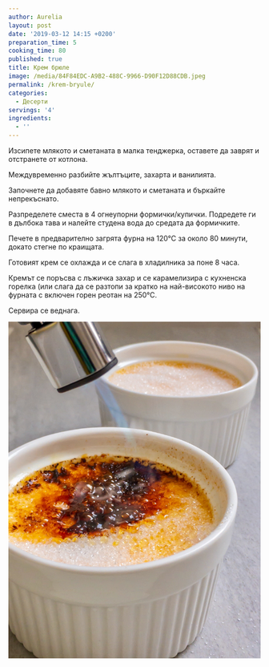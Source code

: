 ```yaml
---
author: Aurelia
layout: post
date: '2019-03-12 14:15 +0200'
preparation_time: 5
cooking_time: 80
published: true
title: Крем брюле
image: /media/84F84EDC-A9B2-488C-9966-D90F12D88CDB.jpeg
permalink: /krem-bryule/
categories:
  - Десерти
servings: '4'
ingredients:
  - ''
---
```

Изсипете млякото и сметаната в малка тенджерка, оставете да заврят и отстранете от котлона.

Междувременно разбийте жълтъците, захарта и ванилията. 

Започнете да добавяте бавно млякото и сметаната и бъркайте непрекъснато.

Разпределете сместа в 4 огнеупорни формички/купички. Подредете ги в дълбока тава и налейте студена вода до средата да формичките. 

Печете в предварително загрята фурна на 120°С за около 80 минути, докато стегне по краищата. 

Готовият крем се охлажда и се слага в хладилника за поне 8 часа. 

Кремът се поръсва с лъжичка захар и се карамелизира с кухненска горелка (или слага да се разтопи за кратко на най-високото ниво на фурната с включен горен реотан на 250°С.

Сервира се веднага.

![](/media/ADDA15DF-C1E3-4F84-8424-1CF5314176E0.jpeg)
